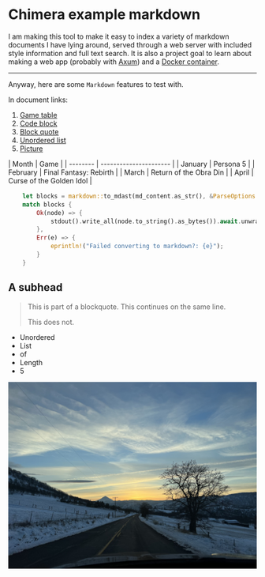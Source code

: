 # Chimera example markdown

I am making this tool to make it easy to index a variety of markdown documents I have
lying around, served through a web server with included style information and full
text search. It is also a project goal to learn about making a web app (probably with
[Axum](https://github.com/tokio-rs/axum)) and a [Docker container](https://www.docker.com/).

-----------------

Anyway, here are some `Markdown` features to test with.

In document links:
1. [Game table](#gametable)
2. [Code block](#codeblock)
3. [Block quote](#blockquote)
4. [Unordered list](#unorderedlist)
5. [Picture](#picture)

<a name="gametable"></a>
| Month    | Game                     |
| -------- | ----------------------   |
| January  | Persona 5                |
| February | Final Fantasy: Rebirth   |
| March    | Return of the Obra Din   |
| April    | Curse of the Golden Idol |

<a name="codeblock"></a>
```rust
    let blocks = markdown::to_mdast(md_content.as_str(), &ParseOptions::default());
    match blocks {
        Ok(node) => {
            stdout().write_all(node.to_string().as_bytes()).await.unwrap();
        },
        Err(e) => {
            eprintln!("Failed converting to markdown?: {e}");
        }
    }
```

## A subhead

<a name="blockquote"></a>
> This is part of a blockquote.
> This continues on the same line.
>
> This does not.

<a name="unorderedlist"></a>
* Unordered
* List
* of
* Length
* 5

<a name="picture"></a>
![sky-box](documentation-img-1.jpg)
